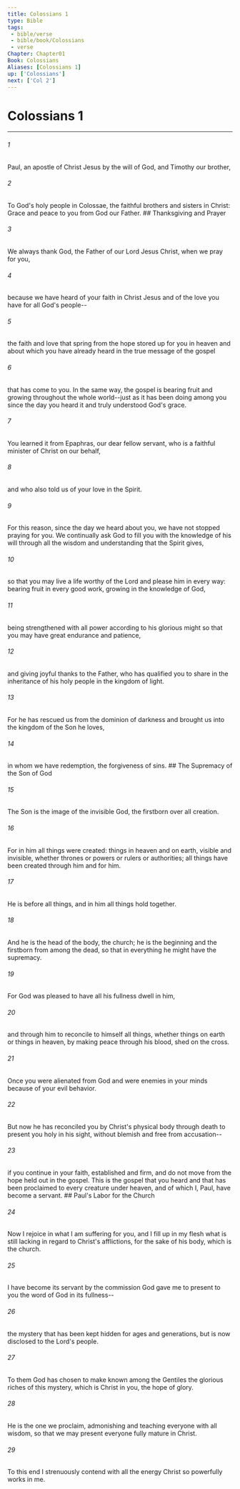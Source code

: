 ```yaml
---
title: Colossians 1
type: Bible
tags:
 - bible/verse
 - bible/book/Colossians
 - verse
Chapter: Chapter01
Book: Colossians
Aliases: [Colossians 1]
up: ['Colossians']
next: ['Col 2']
---
```

# Colossians 1

***


###### 1 
Paul, an apostle of Christ Jesus by the will of God, and Timothy our brother, 

###### 2 
To God's holy people in Colossae, the faithful brothers and sisters in Christ: Grace and peace to you from God our Father. ## Thanksgiving and Prayer 

###### 3 
We always thank God, the Father of our Lord Jesus Christ, when we pray for you, 

###### 4 
because we have heard of your faith in Christ Jesus and of the love you have for all God's people-- 

###### 5 
the faith and love that spring from the hope stored up for you in heaven and about which you have already heard in the true message of the gospel 

###### 6 
that has come to you. In the same way, the gospel is bearing fruit and growing throughout the whole world--just as it has been doing among you since the day you heard it and truly understood God's grace. 

###### 7 
You learned it from Epaphras, our dear fellow servant, who is a faithful minister of Christ on our behalf, 

###### 8 
and who also told us of your love in the Spirit. 

###### 9 
For this reason, since the day we heard about you, we have not stopped praying for you. We continually ask God to fill you with the knowledge of his will through all the wisdom and understanding that the Spirit gives, 

###### 10 
so that you may live a life worthy of the Lord and please him in every way: bearing fruit in every good work, growing in the knowledge of God, 

###### 11 
being strengthened with all power according to his glorious might so that you may have great endurance and patience, 

###### 12 
and giving joyful thanks to the Father, who has qualified you to share in the inheritance of his holy people in the kingdom of light. 

###### 13 
For he has rescued us from the dominion of darkness and brought us into the kingdom of the Son he loves, 

###### 14 
in whom we have redemption, the forgiveness of sins. ## The Supremacy of the Son of God 

###### 15 
The Son is the image of the invisible God, the firstborn over all creation. 

###### 16 
For in him all things were created: things in heaven and on earth, visible and invisible, whether thrones or powers or rulers or authorities; all things have been created through him and for him. 

###### 17 
He is before all things, and in him all things hold together. 

###### 18 
And he is the head of the body, the church; he is the beginning and the firstborn from among the dead, so that in everything he might have the supremacy. 

###### 19 
For God was pleased to have all his fullness dwell in him, 

###### 20 
and through him to reconcile to himself all things, whether things on earth or things in heaven, by making peace through his blood, shed on the cross. 

###### 21 
Once you were alienated from God and were enemies in your minds because of your evil behavior. 

###### 22 
But now he has reconciled you by Christ's physical body through death to present you holy in his sight, without blemish and free from accusation-- 

###### 23 
if you continue in your faith, established and firm, and do not move from the hope held out in the gospel. This is the gospel that you heard and that has been proclaimed to every creature under heaven, and of which I, Paul, have become a servant. ## Paul's Labor for the Church 

###### 24 
Now I rejoice in what I am suffering for you, and I fill up in my flesh what is still lacking in regard to Christ's afflictions, for the sake of his body, which is the church. 

###### 25 
I have become its servant by the commission God gave me to present to you the word of God in its fullness-- 

###### 26 
the mystery that has been kept hidden for ages and generations, but is now disclosed to the Lord's people. 

###### 27 
To them God has chosen to make known among the Gentiles the glorious riches of this mystery, which is Christ in you, the hope of glory. 

###### 28 
He is the one we proclaim, admonishing and teaching everyone with all wisdom, so that we may present everyone fully mature in Christ. 

###### 29 
To this end I strenuously contend with all the energy Christ so powerfully works in me. 

